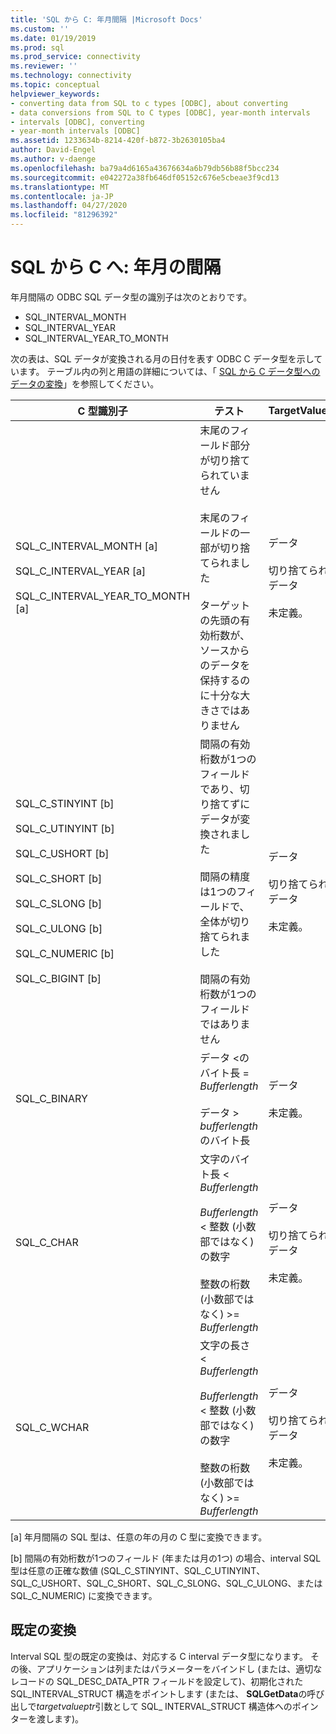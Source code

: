 ```yaml
---
title: 'SQL から C: 年月間隔 |Microsoft Docs'
ms.custom: ''
ms.date: 01/19/2019
ms.prod: sql
ms.prod_service: connectivity
ms.reviewer: ''
ms.technology: connectivity
ms.topic: conceptual
helpviewer_keywords:
- converting data from SQL to c types [ODBC], about converting
- data conversions from SQL to C types [ODBC], year-month intervals
- intervals [ODBC], converting
- year-month intervals [ODBC]
ms.assetid: 1233634b-8214-420f-b872-3b2630105ba4
author: David-Engel
ms.author: v-daenge
ms.openlocfilehash: ba79a4d6165a43676634a6b79db56b88f5bcc234
ms.sourcegitcommit: e042272a38fb646df05152c676e5cbeae3f9cd13
ms.translationtype: MT
ms.contentlocale: ja-JP
ms.lasthandoff: 04/27/2020
ms.locfileid: "81296392"
---
```

# <a name="sql-to-c-year-month-intervals"></a>SQL から C へ: 年月の間隔

年月間隔の ODBC SQL データ型の識別子は次のとおりです。

- SQL_INTERVAL_MONTH
- SQL_INTERVAL_YEAR
- SQL_INTERVAL_YEAR_TO_MONTH

次の表は、SQL データが変換される月の日付を表す ODBC C データ型を示しています。 テーブル内の列と用語の詳細については、「 [SQL から C データ型へのデータの変換](../../../odbc/reference/appendixes/converting-data-from-sql-to-c-data-types.md)」を参照してください。  

|C 型識別子|テスト|TargetValuePtr|StrLen_or_IndPtr|SQLSTATE|  
|-----------------------|----------|------------------------|----------------------------|--------------|  
|SQL_C_INTERVAL_MONTH [a]<br /><br /> SQL_C_INTERVAL_YEAR [a]<br /><br /> SQL_C_INTERVAL_YEAR_TO_MONTH [a]|末尾のフィールド部分が切り捨てられていません<br /><br /> 末尾のフィールドの一部が切り捨てられました<br /><br /> ターゲットの先頭の有効桁数が、ソースからのデータを保持するのに十分な大きさではありません|データ<br /><br /> 切り捨てられたデータ<br /><br /> 未定義。|データの長さ (バイト単位)<br /><br /> データの長さ (バイト単位)<br /><br /> 未定義。|該当なし<br /><br /> 01S07<br /><br /> 22015|  
|SQL_C_STINYINT [b]<br /><br /> SQL_C_UTINYINT [b]<br /><br /> SQL_C_USHORT [b]<br /><br /> SQL_C_SHORT [b]<br /><br /> SQL_C_SLONG [b]<br /><br /> SQL_C_ULONG [b]<br /><br /> SQL_C_NUMERIC [b]<br /><br /> SQL_C_BIGINT [b]|間隔の有効桁数が1つのフィールドであり、切り捨てずにデータが変換されました<br /><br /> 間隔の精度は1つのフィールドで、全体が切り捨てられました<br /><br /> 間隔の有効桁数が1つのフィールドではありません|データ<br /><br /> 切り捨てられたデータ<br /><br /> 未定義。|C データ型のサイズ<br /><br /> データの長さ (バイト単位)<br /><br /> C データ型のサイズ|該当なし<br /><br /> 22003<br /><br /> 22015|  
|SQL_C_BINARY|データ <のバイト長 = *Bufferlength*<br /><br /> データ > *bufferlength*のバイト長|データ<br /><br /> 未定義。|データの長さ (バイト単位)<br /><br /> 未定義。|該当なし<br /><br /> 22003|  
|SQL_C_CHAR|文字のバイト長 < *Bufferlength*<br /><br /> *Bufferlength* < 整数 (小数部ではなく) の数字<br /><br /> 整数の桁数 (小数部ではなく) >= *Bufferlength*|データ<br /><br /> 切り捨てられたデータ<br /><br /> 未定義。|C データ型のサイズ<br /><br /> C データ型のサイズ<br /><br /> 未定義。|該当なし<br /><br /> 01004<br /><br /> 22003|  
|SQL_C_WCHAR|文字の長さ < *Bufferlength*<br /><br /> *Bufferlength* < 整数 (小数部ではなく) の数字<br /><br /> 整数の桁数 (小数部ではなく) >= *Bufferlength*|データ<br /><br /> 切り捨てられたデータ<br /><br /> 未定義。|C データ型のサイズ<br /><br /> C データ型のサイズ<br /><br /> 未定義。|該当なし<br /><br /> 01004<br /><br /> 22003|  
  
 [a] 年月間隔の SQL 型は、任意の年の月の C 型に変換できます。  
  
 [b] 間隔の有効桁数が1つのフィールド (年または月の1つ) の場合、interval SQL 型は任意の正確な数値 (SQL_C_STINYINT、SQL_C_UTINYINT、SQL_C_USHORT、SQL_C_SHORT、SQL_C_SLONG、SQL_C_ULONG、または SQL_C_NUMERIC) に変換できます。  

## <a name="default-conversions"></a>既定の変換

Interval SQL 型の既定の変換は、対応する C interval データ型になります。 その後、アプリケーションは列またはパラメーターをバインドし (または、適切なレコードの SQL_DESC_DATA_PTR フィールドを設定して)、初期化された SQL_INTERVAL_STRUCT 構造をポイントします (または、 **SQLGetData**の呼び出しで*targetvalueptr*引数として SQL_ INTERVAL_STRUCT 構造体へのポインターを渡します)。

